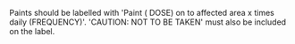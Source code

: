 Paints should be labelled with 'Paint ( DOSE) on to affected area x times daily (FREQUENCY)'. 'CAUTION: NOT TO BE TAKEN' must also be included on the label.
